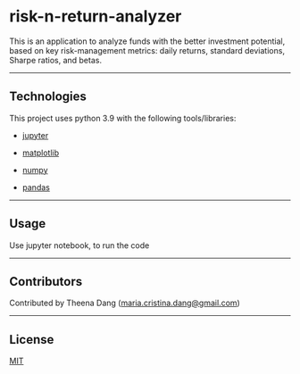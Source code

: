 # risk-n-return-analyzer

This is an application to analyze funds with the better investment potential, based on key risk-management metrics: daily returns, standard deviations, Sharpe ratios, and betas.

---

## Technologies

This project uses python 3.9 with the following tools/libraries:

* [jupyter](https://jupyter.org/)

* [matplotlib](https://matplotlib.org/)

* [numpy](https://numpy.org/)

* [pandas](https://pandas.pydata.org/)


---

## Usage

Use jupyter notebook, to run the code


---

## Contributors

Contributed by Theena Dang (maria.cristina.dang@gmail.com)

---

## License

[MIT](LICENSE)
